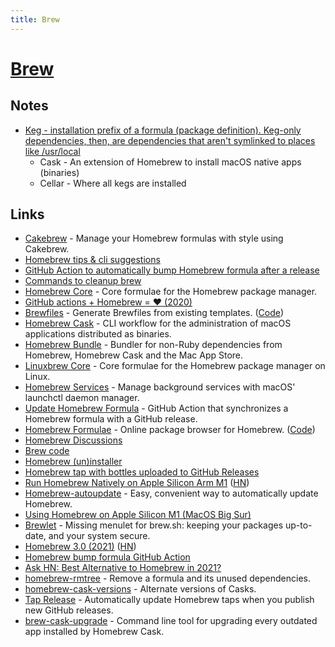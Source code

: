 ```yaml
---
title: Brew
---
```


# [Brew](https://brew.sh/)

## Notes

- [Keg - installation prefix of a formula (package definition). Keg-only dependencies, then, are dependencies that aren't symlinked to places like /usr/local](https://twitter.com/mjackson/status/1304837624809418752)
  - Cask - An extension of Homebrew to install macOS native apps (binaries)
  - Cellar - Where all kegs are installed

## Links

- [Cakebrew](https://github.com/brunophilipe/Cakebrew) - Manage your Homebrew formulas with style using Cakebrew.
- [Homebrew tips & cli suggestions](https://www.reddit.com/r/MacOS/comments/e82nyq/homebrew_users_reminder_to_update_and_upgrade/)
- [GitHub Action to automatically bump Homebrew formula after a release](https://github.com/mislav/bump-homebrew-formula-action)
- [Commands to cleanup brew](https://www.reddit.com/r/MacOS/comments/fe6dw0/advice_on_how_to_clean_up_homebrew_graph_of_my/)
- [Homebrew Core](https://github.com/Homebrew/homebrew-core) - Core formulae for the Homebrew package manager.
- [GitHub actions + Homebrew = ❤️ (2020)](https://medium.com/@Extrawurst/github-actions-homebrew-%EF%B8%8F-2789ae5023fd)
- [Brewfiles](https://brewfile.info/) - Generate Brewfiles from existing templates. ([Code](https://github.com/jesse-c/Brewfile))
- [Homebrew Cask](https://github.com/Homebrew/homebrew-cask) - CLI workflow for the administration of macOS applications distributed as binaries.
- [Homebrew Bundle](https://github.com/Homebrew/homebrew-bundle) - Bundler for non-Ruby dependencies from Homebrew, Homebrew Cask and the Mac App Store.
- [Linuxbrew Core](https://github.com/Homebrew/linuxbrew-core) - Core formulae for the Homebrew package manager on Linux.
- [Homebrew Services](https://github.com/Homebrew/homebrew-services) - Manage background services with macOS' launchctl daemon manager.
- [Update Homebrew Formula](https://github.com/NSHipster/update-homebrew-formula-action) - GitHub Action that synchronizes a Homebrew formula with a GitHub release.
- [Homebrew Formulae](https://formulae.brew.sh/) - Online package browser for Homebrew. ([Code](https://github.com/Homebrew/formulae.brew.sh))
- [Homebrew Discussions](https://github.com/Homebrew/discussions/discussions)
- [Brew code](https://github.com/Homebrew/brew)
- [Homebrew (un)installer](https://github.com/Homebrew/install)
- [Homebrew tap with bottles uploaded to GitHub Releases](https://brew.sh/2020/11/18/homebrew-tap-with-bottles-uploaded-to-github-releases/)
- [Run Homebrew Natively on Apple Silicon Arm M1](https://github.com/mikelxc/Workarounds-for-ARM-mac) ([HN](https://news.ycombinator.com/item?id=25183120))
- [Homebrew-autoupdate](https://github.com/DomT4/homebrew-autoupdate) - Easy, convenient way to automatically update Homebrew.
- [Using Homebrew on Apple Silicon M1 (MacOS Big Sur)](https://github.com/pforret/m1_homebrew)
- [Brewlet](https://github.com/zkokaja/Brewlet) - Missing menulet for brew.sh: keeping your packages up-to-date, and your system secure.
- [Homebrew 3.0 (2021)](https://brew.sh/2021/02/05/homebrew-3.0.0/) ([HN](https://news.ycombinator.com/item?id=26035787))
- [Homebrew bump formula GitHub Action](https://github.com/dawidd6/action-homebrew-bump-formula)
- [Ask HN: Best Alternative to Homebrew in 2021?](https://news.ycombinator.com/item?id=29079096)
- [homebrew-rmtree](https://github.com/beeftornado/homebrew-rmtree) - Remove a formula and its unused dependencies.
- [homebrew-cask-versions](https://github.com/Homebrew/homebrew-cask-versions) - Alternate versions of Casks.
- [Tap Release](https://github.com/toolmantim/tap-release) - Automatically update Homebrew taps when you publish new GitHub releases.
- [brew-cask-upgrade](https://github.com/buo/homebrew-cask-upgrade) - Command line tool for upgrading every outdated app installed by Homebrew Cask.
